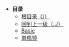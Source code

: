 * **目录**
  * [根目录（/）](/README)
  * [回到上一级（../）](/study/GoLang/README)
  * [Basic](/study/GoLang/go-Basic/Basic)
  * [单机锁](/study/GoLang/go-Basic/单机锁)



